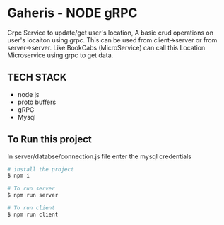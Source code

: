 # Gaheris - NODE gRPC

Grpc Service to update/get user's location, A basic crud operations on user's locaiton using grpc. This can be used from client->server or from server->server. Like BookCabs (MicroService) can call this Location Microservice using grpc to get data.

## TECH STACK

- node js
- proto buffers
- gRPC
- Mysql

## To Run this project

In server/databse/connection.js file enter the mysql credentials

```sh
# install the project
$ npm i

# To run server
$ npm run server

# To run client
$ npm run client

```
